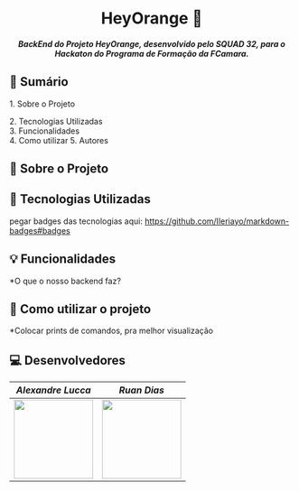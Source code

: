 <h1 align="center">HeyOrange 🍊</h1>
<h5 align="center">BackEnd do Projeto HeyOrange, desenvolvido pelo SQUAD 32, para o Hackaton do Programa de Formação da FCamara.</h5>


## :mega: Sumário
<div>
  <a>1. Sobre o Projeto</a>  
  
  <a>2. Tecnologias Utilizadas</a>  
  <a>3. Funcionalidades</a>  
  <a>4. Como utilizar</a> 
  <a>5. Autores</a>
</div>


## :memo: Sobre o Projeto

## :floppy_disk: Tecnologias Utilizadas
pegar badges das tecnologias aqui: https://github.com/Ileriayo/markdown-badges#badges
  



## :bulb: Funcionalidades
  *O que o nosso backend faz?
  



## :pushpin: Como utilizar o projeto
  *Colocar prints de comandos, pra melhor visualização
  



## :computer: Desenvolvedores
|_Alexandre Lucca_|_Ruan Dias_|
|---|---|
|<img src="https://github.com/alexamorim17.png" width="140">|<img src="https://github.com/ruandias.png" width="140">
  


